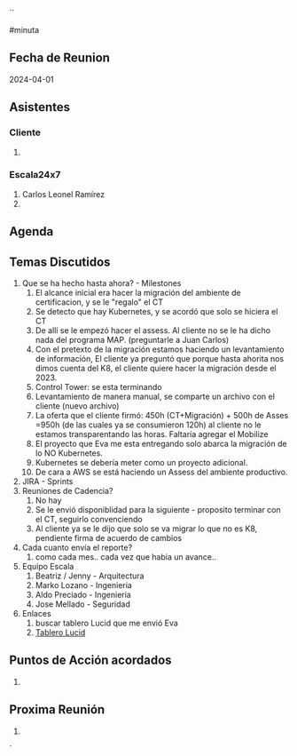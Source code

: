 ``

#minuta
## Fecha de Reunion
2024-04-01

## Asistentes

### Cliente
1. 
### Escala24x7
1. Carlos Leonel Ramírez
2. 

## Agenda

## Temas Discutidos
1. Que se ha hecho hasta ahora? - Milestones
	1. El alcance inicial era hacer la migración del ambiente de certificacion, y se le "regalo" el CT
	2. Se detecto que hay Kubernetes, y se acordó que solo se hiciera el CT
	3. De allí se le empezó hacer el assess. Al cliente no se le ha dicho nada del programa MAP. (preguntarle a Juan Carlos)
	4. Con el pretexto de la migración estamos haciendo un levantamiento de información, El cliente ya preguntó que porque hasta ahorita nos dimos cuenta del K8, el cliente quiere hacer la migración desde el 2023.
	5. Control Tower: se esta terminando
	6. Levantamiento de manera manual, se comparte un archivo con el cliente (nuevo archivo)
	7. La oferta que el cliente firmó:  450h (CT+Migración) + 500h de Asses =950h (de las cuales ya se consumieron 120h) al cliente no le estamos transparentando las horas. Faltaría agregar el Mobilize
	8. El proyecto que Eva me esta entregando solo abarca la migración de lo NO Kubernetes.
	9. Kubernetes se debería meter como un proyecto adicional.
	10. De cara a AWS se está haciendo un Assess del ambiente productivo.
2. JIRA - Sprints
3. Reuniones de Cadencia?
	1. No hay
	2. Se le envió disponiblidad para la siguiente - proposito terminar con el CT, seguirlo convenciendo
	3. Al cliente ya se le dijo que solo se va migrar lo que no es K8, pendiente firma de acuerdo de cambios
4. Cada cuanto envía el reporte?
	1. como cada mes.. cada vez que habia un avance..
5. Equipo Escala
	1. Beatriz / Jenny - Arquitectura
	2. Marko Lozano - Ingenieria
	3. Aldo Preciado - Ingenieria
	4. Jose Mellado - Seguridad
6. Enlaces 
	1. buscar tablero Lucid que me envió Eva
	2. [Tablero Lucid](https://lucid.app/lucidspark/18572eb5-180f-4c0b-9126-9597364cdeee/edit?viewport_loc=-8803%2C-2848%2C37381%2C20292%2C0_0&invitationId=inv_ebc73aaa-8183-438b-b76c-05b0539a14a8)
## Puntos de Acción acordados
1. 

## Proxima Reunión
1.  

`